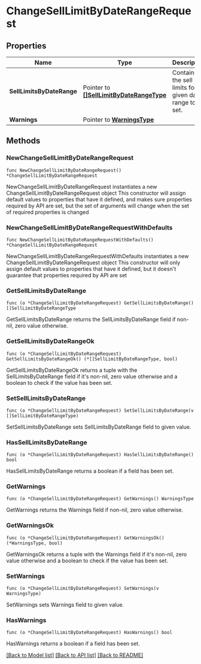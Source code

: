 # ChangeSellLimitByDateRangeRequest

## Properties

Name | Type | Description | Notes
------------ | ------------- | ------------- | -------------
**SellLimitsByDateRange** | Pointer to [**[]SellLimitByDateRangeType**](SellLimitByDateRangeType.md) | Contains the sell limits for a given date range to be set. | [optional] 
**Warnings** | Pointer to [**WarningsType**](WarningsType.md) |  | [optional] 

## Methods

### NewChangeSellLimitByDateRangeRequest

`func NewChangeSellLimitByDateRangeRequest() *ChangeSellLimitByDateRangeRequest`

NewChangeSellLimitByDateRangeRequest instantiates a new ChangeSellLimitByDateRangeRequest object
This constructor will assign default values to properties that have it defined,
and makes sure properties required by API are set, but the set of arguments
will change when the set of required properties is changed

### NewChangeSellLimitByDateRangeRequestWithDefaults

`func NewChangeSellLimitByDateRangeRequestWithDefaults() *ChangeSellLimitByDateRangeRequest`

NewChangeSellLimitByDateRangeRequestWithDefaults instantiates a new ChangeSellLimitByDateRangeRequest object
This constructor will only assign default values to properties that have it defined,
but it doesn't guarantee that properties required by API are set

### GetSellLimitsByDateRange

`func (o *ChangeSellLimitByDateRangeRequest) GetSellLimitsByDateRange() []SellLimitByDateRangeType`

GetSellLimitsByDateRange returns the SellLimitsByDateRange field if non-nil, zero value otherwise.

### GetSellLimitsByDateRangeOk

`func (o *ChangeSellLimitByDateRangeRequest) GetSellLimitsByDateRangeOk() (*[]SellLimitByDateRangeType, bool)`

GetSellLimitsByDateRangeOk returns a tuple with the SellLimitsByDateRange field if it's non-nil, zero value otherwise
and a boolean to check if the value has been set.

### SetSellLimitsByDateRange

`func (o *ChangeSellLimitByDateRangeRequest) SetSellLimitsByDateRange(v []SellLimitByDateRangeType)`

SetSellLimitsByDateRange sets SellLimitsByDateRange field to given value.

### HasSellLimitsByDateRange

`func (o *ChangeSellLimitByDateRangeRequest) HasSellLimitsByDateRange() bool`

HasSellLimitsByDateRange returns a boolean if a field has been set.

### GetWarnings

`func (o *ChangeSellLimitByDateRangeRequest) GetWarnings() WarningsType`

GetWarnings returns the Warnings field if non-nil, zero value otherwise.

### GetWarningsOk

`func (o *ChangeSellLimitByDateRangeRequest) GetWarningsOk() (*WarningsType, bool)`

GetWarningsOk returns a tuple with the Warnings field if it's non-nil, zero value otherwise
and a boolean to check if the value has been set.

### SetWarnings

`func (o *ChangeSellLimitByDateRangeRequest) SetWarnings(v WarningsType)`

SetWarnings sets Warnings field to given value.

### HasWarnings

`func (o *ChangeSellLimitByDateRangeRequest) HasWarnings() bool`

HasWarnings returns a boolean if a field has been set.


[[Back to Model list]](../README.md#documentation-for-models) [[Back to API list]](../README.md#documentation-for-api-endpoints) [[Back to README]](../README.md)


